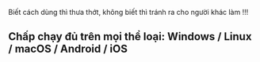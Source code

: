 Biết cách dùng thì thưa thớt, không biết thì tránh ra cho người khác làm !!!
## Chấp chạy đủ trên mọi thể loại: Windows / Linux / macOS / Android / iOS
